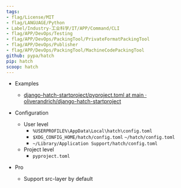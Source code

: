 ```yaml
---
tags:
- flag/License/MIT
- flag/LANGUAGE/Python
- Label/Industry-工业科学/IT/APP/Command/CLI
- flag/APP/DevOps/Testing
- flag/APP/DevOps/PackingTool/PrivateFormatPackingTool
- flag/APP/DevOps/Publisher
- flag/APP/DevOps/PackingTool/MachineCodePackingTool
github: pypa/hatch
pip: hatch
scoop: hatch
---
```


- Examples
    - [django-hatch-startproject/pyproject.toml at main · oliverandrich/django-hatch-startproject](https://github.com/oliverandrich/django-hatch-startproject/blob/main/pyproject.toml)

- Configuration
    - User level
        - `%USERPROFILE%\AppData\Local\hatch\config.toml`
        - `$XDG_CONFIG_HOME/hatch/config.toml` `~/hatch/config.toml`
        - `~/Library/Application Support/hatch/config.toml`
    - Project level
        - `pyproject.toml`

- Pro
    - Support src-layer by default

